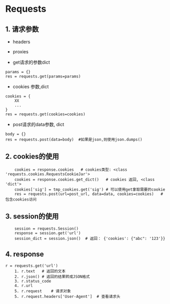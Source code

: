# Requests

## 1. 请求参数
- headers
- proxies

- get请求的参数dict
```
params = {}
res = requests.get(params=params)
```

- cookies 参数,dict
```
cookies = {
    XX
    ...
}
res = requests.get(cookies=cookies)
```

- post请求的data参数, dict
```
body = {}
res = requests.post(data=body)  #如果是json,则使用json.dumps()
```


## 2. cookies的使用
```
    cookies = response.cookies   # cookies类型: <class 'requests.cookies.RequestsCookieJar'>
    cookies = response.cookies.get_dict()   # cookies 返回, <class 'dict'>
    cookies['sig'] = tmp_cookies.get('sig') # 可以使用get拿取需要的cookie
    res = requests.post(url=post_url, data=data, cookies=cookies)   # 包含cookies访问
```

## 3. session的使用
```
    session = requests.Session()
    response = session.get('url')
    session_dict = session.json()  # 返回： {'cookies': {"abc": '123'}}
```

## 4. response
```
r = requests.get('url')
    1. r.text   # 返回的文本 
    2. r.json() # 返回的结果转成JSON格式
    3. r.status_code
    4. r.url
    5. r.request    # 请求对象 
    5. r.request.headers['User-Agent']  # 查看请求头
```